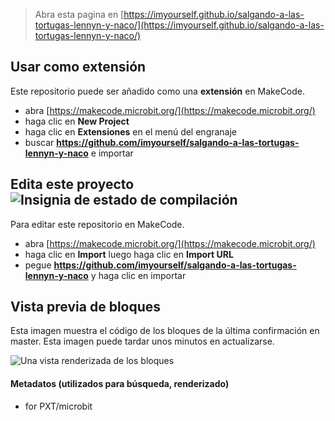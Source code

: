 
> Abra esta pagina en [https://imyourself.github.io/salgando-a-las-tortugas-lennyn-y-naco/](https://imyourself.github.io/salgando-a-las-tortugas-lennyn-y-naco/)

## Usar como extensión

Este repositorio puede ser añadido como una **extensión** en MakeCode.

* abra [https://makecode.microbit.org/](https://makecode.microbit.org/)
* haga clic en **New Project**
* haga clic en **Extensiones** en el menú del engranaje
* buscar **https://github.com/imyourself/salgando-a-las-tortugas-lennyn-y-naco** e importar

## Edita este proyecto ![Insignia de estado de compilación](https://github.com/imyourself/salgando-a-las-tortugas-lennyn-y-naco/workflows/MakeCode/badge.svg)

Para editar este repositorio en MakeCode.

* abra [https://makecode.microbit.org/](https://makecode.microbit.org/)
* haga clic en **Import** luego haga clic en **Import URL**
* pegue **https://github.com/imyourself/salgando-a-las-tortugas-lennyn-y-naco** y haga clic en importar

## Vista previa de bloques

Esta imagen muestra el código de los bloques de la última confirmación en master.
Esta imagen puede tardar unos minutos en actualizarse.

![Una vista renderizada de los bloques](https://github.com/imyourself/salgando-a-las-tortugas-lennyn-y-naco/raw/master/.github/makecode/blocks.png)

#### Metadatos (utilizados para búsqueda, renderizado)

* for PXT/microbit
<script src="https://makecode.com/gh-pages-embed.js"></script><script>makeCodeRender("{{ site.makecode.home_url }}", "{{ site.github.owner_name }}/{{ site.github.repository_name }}");</script>
